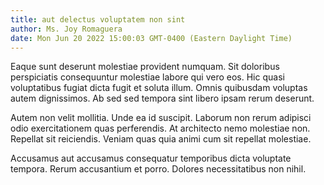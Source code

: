 ```yaml
---
title: aut delectus voluptatem non sint
author: Ms. Joy Romaguera
date: Mon Jun 20 2022 15:00:03 GMT-0400 (Eastern Daylight Time)
---
```

Eaque sunt deserunt molestiae provident numquam. Sit doloribus perspiciatis consequuntur molestiae labore qui vero eos. Hic quasi voluptatibus fugiat dicta fugit et soluta illum. Omnis quibusdam voluptas autem dignissimos. Ab sed sed tempora sint libero ipsam rerum deserunt.

 Autem non velit mollitia. Unde ea id suscipit. Laborum non rerum adipisci odio exercitationem quas perferendis. At architecto nemo molestiae non. Repellat sit reiciendis. Veniam quas quia animi cum sit repellat molestiae.

 Accusamus aut accusamus consequatur temporibus dicta voluptate tempora. Rerum accusantium et porro. Dolores necessitatibus non nihil.